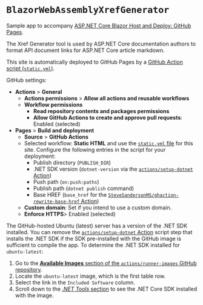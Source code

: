 # `BlazorWebAssemblyXrefGenerator`

Sample app to accompany [ASP.NET Core Blazor Host and Deploy: GitHub Pages](https://learn.microsoft.com/aspnet/core/blazor/host-and-deploy/webassembly#github-pages).

The Xref Generator tool is used by ASP.NET Core documentation authors to format API document links for ASP.NET Core article markdown.

This site is automatically deployed to GitHub Pages by a [GitHub Action script (`static.yml`)](https://github.com/dotnet/blazor-samples/blob/main/.github/workflows/static.yml).

GitHub settings:

* **Actions** > **General**
  * **Actions permissions** > **Allow all actions and reusable workflows**
  * **Workflow permissions**
    * **Read repository contents and packages permissions**
    * **Allow GitHub Actions to create and approve pull requests**: Enabled (selected)
* **Pages** > **Build and deployment**
  * **Source** > **GitHub Actions**
  * Selected workflow: **Static HTML** and use the [`static.yml` file](https://github.com/dotnet/blazor-samples/blob/main/.github/workflows/static.yml) for this site. Configure the following entries in the script for your deployment:
    * Publish directory (`PUBLISH_DIR`)
    * .NET SDK version (`dotnet-version` via the [`actions/setup-dotnet` Action](https://github.com/actions/setup-dotnet))
    * Push path (`on:push:paths`)
    * Publish path (`dotnet publish` command)
    * Base HREF (`base_href` for the [`SteveSandersonMS/ghaction-rewrite-base-href` Action](https://github.com/SteveSandersonMS/ghaction-rewrite-base-href))
  * **Custom domain**: Set if you intend to use a custom domain.
  * **Enforce HTTPS**> Enabled (selected)

The GitHub-hosted Ubuntu (latest) server has a version of the .NET SDK installed. You can remove the [`actions/setup-dotnet` Action](https://github.com/actions/setup-dotnet) script step that installs the .NET SDK if the SDK pre-installed with the GitHub image is sufficient to compile the app. To determine the .NET SDK installed for `ubuntu-latest`:

1. Go to the [**Available Images** section of the `actions/runner-images` GitHub repository](https://github.com/actions/runner-images?tab=readme-ov-file#available-images).
1. Locate the `ubuntu-latest` image, which is the first table row.
1. Select the link in the `Included Software` column.
1. Scroll down to the [*.NET Tools* section](https://github.com/actions/runner-images/blob/main/images/ubuntu/Ubuntu2404-Readme.md#net-tools) to see the .NET Core SDK installed with the image.
